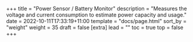 +++
title = "Power Sensor / Battery Monitor"
description = "Measures the voltage and current consumption to estimate power capacity and usage."
date = 2022-10-11T17:33:19+11:00
template = "docs/page.html"
sort_by = "weight"
weight = 35
draft = false
[extra]
lead = ""
toc = true
top = false
+++